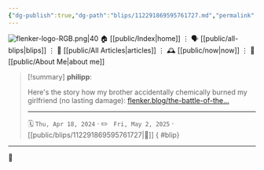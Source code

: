 ```yaml
---
{"dg-publish":true,"dg-path":"blips/112291869595761727.md","permalink":"/blips/112291869595761727/","title":"philipp on mastodon @ 2024-04-18","created":"2024-04-18T10:59:11","updated":"2025-05-02T08:50:44"}
---
```



<div class="transclusion internal-embed is-loaded"><div class="markdown-embed">




![flenker-logo-RGB.png|40](/img/user/attachments/flenker-logo-RGB.png)
🏠 [[public/Index\|home]]  ⋮ 🗣️ [[public/all-blips\|blips]] ⋮  📝 [[public/All Articles\|articles]]  ⋮ 🕰️ [[public/now\|now]] ⋮ 🪪 [[public/About Me\|about me]]


</div></div>


> [!summary] **philipp**:
>
> Here's the story how my brother accidentally chemically burned my girlfriend (no lasting damage): [flenker.blog/the-battle-of-the…](https://www.flenker.blog/the-battle-of-the-batteries/)
> - - -
>
> 🗓️ <code>Thu, Apr 18, 2024</code>  · ✏️ <code> Fri, May 2, 2025</code>  · [[public/blips/112291869595761727\|🔗]]
{ #blip}


- - -

 👾
